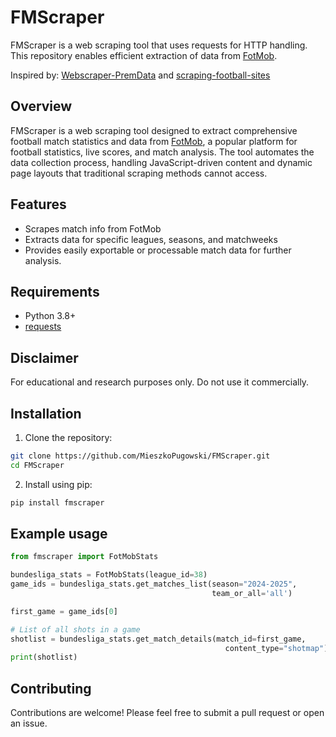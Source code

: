 # FMScraper

FMScraper is a web scraping tool that uses requests for HTTP handling. This repository enables efficient extraction of data from [FotMob](https://www.fotmob.com/).

Inspired by: [Webscraper-PremData](https://github.com/deanpatel2/Webscraper-PremData/tree/main) and [scraping-football-sites](https://github.com/axelbol/scraping-football-sites/tree/main)

## Overview
FMScraper is a web scraping tool designed to extract comprehensive football match statistics and data from [FotMob](https://www.fotmob.com/), a popular platform for football statistics, live scores, and match analysis. The tool automates the data collection process, handling JavaScript-driven content and dynamic page layouts that traditional scraping methods cannot access.

## Features

- Scrapes match info from FotMob
- Extracts data for specific leagues, seasons, and matchweeks
- Provides easily exportable or processable match data for further analysis.

## Requirements

- Python 3.8+
- [requests](https://pypi.org/project/requests/)

## Disclaimer
For educational and research purposes only. Do not use it commercially.

## Installation

1. Clone the repository:
```bash
git clone https://github.com/MieszkoPugowski/FMScraper.git
cd FMScraper
```

2. Install using pip:
```bash
pip install fmscraper
```
## Example usage

```python
from fmscraper import FotMobStats 

bundesliga_stats = FotMobStats(league_id=38)
game_ids = bundesliga_stats.get_matches_list(season="2024-2025",
                                             team_or_all='all')

first_game = game_ids[0]

# List of all shots in a game
shotlist = bundesliga_stats.get_match_details(match_id=first_game,
                                                content_type="shotmap")
print(shotlist)
```

## Contributing
Contributions are welcome! Please feel free to submit a pull request or open an issue.


